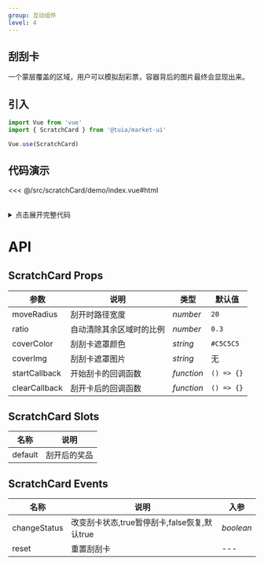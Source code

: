 ```yaml
---
group: 互动组件
level: 4
---
```


## 刮刮卡
一个蒙层覆盖的区域，用户可以模拟刮彩票，容器背后的图片最终会显现出来。

## 引入

```js
import Vue from 'vue'
import { ScratchCard } from '@tuia/market-ui'

Vue.use(ScratchCard)
```

## 代码演示

<<< @/src/scratchCard/demo/index.vue#html

<br />

<details>

<summary>点击展开完整代码</summary>

<<< @/src/scratchCard/demo/index.vue#js

</details>

# API

## ScratchCard Props

| 参数 | 说明 | 类型 | 默认值 |
| --- | --- | --- | --- |
| moveRadius | 刮开时路径宽度 | _number_ | `20` |
| ratio | 自动清除其余区域时的比例 | _number_ | `0.3` |
| coverColor | 刮刮卡遮罩颜色 | _string_ | `#C5C5C5` |
| coverImg | 刮刮卡遮罩图片 | _string_ | 无 |
| startCallback | 开始刮卡的回调函数 | _function_ | `() => {}` |
| clearCallback | 刮开卡后的回调函数 | _function_ | `() => {}` |

## ScratchCard Slots
| 名称 | 说明 |
| --- | --- |
| default | 刮开后的奖品 |

## ScratchCard Events
| 名称 | 说明 | 入参 |
| --- | --- | --- |
| changeStatus | 改变刮卡状态,true暂停刮卡,false恢复,默认true | _boolean_ |
| reset | 重置刮刮卡 | --- |
